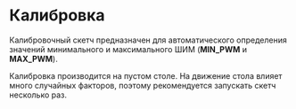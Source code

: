 # Калибровка
Калибровочный скетч предназначен для автоматического определения значений минимального и максимального ШИМ (**MIN_PWM** и **MAX_PWM**).

Калибровка производится на пустом столе. На движение стола влияет много случайных факторов, поэтому рекомендуется запускать скетч несколько раз.